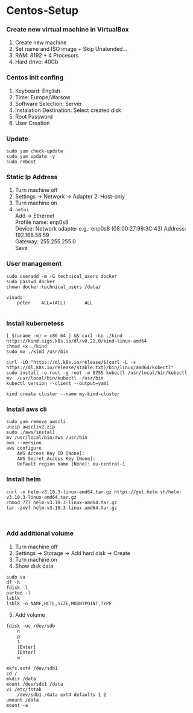 # Centos-Setup

### Create new virtual machine in VirtualBox
1. Create new machine
2. Set name and ISO image + Skip Unatended...
3. RAM: 8192 + 4 Procesors
4. Hard drive: 40Gb

### Centos init confing
1. Keyboard: English
2. Time: Europe/Warsow
3. Software Selection: Server
4. Instalation Destination: Select created disk
5. Root Password
6. User Creation

### Update
```
sudo yum check-update
sudo yum update -y
sudo reboot
```

### Static Ip Address
1. Turn machine off
2. Settings -> Network -> Adapter 2: Host-only
3. Turn machine on
4. ``` nmtui ``` <br/> 
Add -> Ethernet <br/>
Profile name: enp0s8 <br/>
Device: Network adapter e.g.: enp0s8 (08:00:27:99:3C:43)
Address: 192.168.56.59 <br/>
Gateway: 255.255.255.0 <br/>
Save <br/>


### User management
```
sudo useradd -m -G technical_users docker
sudo passwd docker
chown docker:technical_users /data/

visudo
    peter    ALL=(ALL)       ALL


```

### Install kubernetess
```
[ $(uname -m) = x86_64 ] && curl -Lo ./kind https://kind.sigs.k8s.io/dl/v0.22.0/kind-linux-amd64
chmod +x ./kind
sudo mv ./kind /usr/bin

curl -LO "https://dl.k8s.io/release/$(curl -L -s https://dl.k8s.io/release/stable.txt)/bin/linux/amd64/kubectl"
sudo install -o root -g root -m 0755 kubectl /usr/local/bin/kubectl
mv  /usr/local/bin/kubectl  /usr/bin
kubectl version --client --output=yaml

kind create cluster --name my-kind-cluster
```

### Install aws cli
```
sudo yum remove awscli
unzip awscliv2.zip
sudo ./aws/install
mv /usr/local/bin/aws /usr/bin
aws --version
aws configure
    AWS Access Key ID [None]: 
    AWS Secret Access Key [None]: 
    Default region name [None]: eu-central-1

```

### Install helm
```
curl -o helm-v3.10.3-linux-amd64.tar.gz https://get.helm.sh/helm-v3.10.3-linux-amd64.tar.gz
chmod 777 helm-v3.10.3-linux-amd64.tar.gz
tar -zxvf helm-v3.10.3-linux-amd64.tar.gz



```









### Add additional volume
1. Turn machine off
2. Settings -> Storage -> Add hard disk -> Create
3. Turn machine on
4. Show disk data
```
sudo su
df -h
fdisk -l
parted -l
lsblk
lsblk -o NAME,HCTL,SIZE,MOUNTPOINT,TYPE
```
5. Add volume
```
fdisk -uc /dev/sdb
    n
    p
    1
    [Enter]
    [Enter]
    w

mkfs.ext4 /dev/sdb1
cd /
mkdir /data
mount /dev/sdb1 /data
vi /etc/fstab
    /dev/sdb1 /data ext4 defaults 1 2
umount /data
mount -a
```
